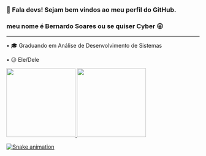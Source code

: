 ### 👋 Fala devs! Sejam bem vindos ao meu perfil do GitHub.

### meu nome é Bernardo Soares ou se quiser Cyber 😜

-------------------------------------------------------------

• 🎓 Graduando em Análise de Desenvolvimento de Sistemas

• 😉 Ele/Dele


<div>
<a href="https://github.com/bernardosoaress">
<img height="180em" src="https://github-readme-stats.vercel.app/api/top-langs/?username=bernardosoaress&layout=compact&langs_count=7&theme=dracula"/>
<img height="180em" src="https://github-readme-stats.vercel.app/api?username=seu-usuário-aqui&show_icons=true&theme=dracula&include_all_commits=true&count_private=true"/>
</div>

![Snake animation](https://github.com/seu-usuário-aqui/seu-usuário-aqui/blob/output/github-contribution-grid-snake.svg)

